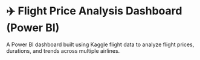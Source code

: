 # ✈️ Flight Price Analysis Dashboard (Power BI)

A Power BI dashboard built using Kaggle flight data to analyze flight prices, durations, and trends across multiple airlines.


